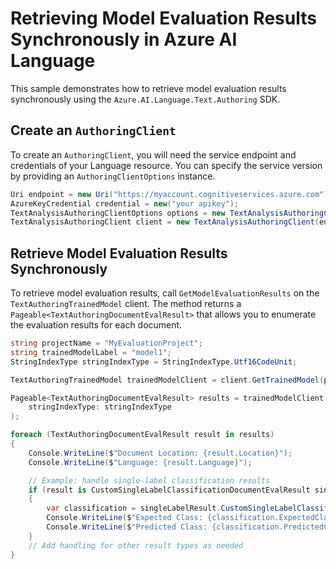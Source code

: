 # Retrieving Model Evaluation Results Synchronously in Azure AI Language

This sample demonstrates how to retrieve model evaluation results synchronously using the `Azure.AI.Language.Text.Authoring` SDK.

## Create an `AuthoringClient`

To create an `AuthoringClient`, you will need the service endpoint and credentials of your Language resource. You can specify the service version by providing an `AuthoringClientOptions` instance.

```C# Snippet:CreateTextAuthoringClientForSpecificApiVersion
Uri endpoint = new Uri("https://myaccount.cognitiveservices.azure.com");
AzureKeyCredential credential = new("your apikey");
TextAnalysisAuthoringClientOptions options = new TextAnalysisAuthoringClientOptions(TextAnalysisAuthoringClientOptions.ServiceVersion.V2024_11_15_Preview);
TextAnalysisAuthoringClient client = new TextAnalysisAuthoringClient(endpoint, credential, options);
```

## Retrieve Model Evaluation Results Synchronously

To retrieve model evaluation results, call `GetModelEvaluationResults` on the `TextAuthoringTrainedModel` client. The method returns a `Pageable<TextAuthoringDocumentEvalResult>` that allows you to enumerate the evaluation results for each document.

```C# Snippet:Sample9_TextAuthoring_GetModelEvaluationResults
string projectName = "MyEvaluationProject";
string trainedModelLabel = "model1";
StringIndexType stringIndexType = StringIndexType.Utf16CodeUnit;

TextAuthoringTrainedModel trainedModelClient = client.GetTrainedModel(projectName, trainedModelLabel);

Pageable<TextAuthoringDocumentEvalResult> results = trainedModelClient.GetModelEvaluationResults(
    stringIndexType: stringIndexType
);

foreach (TextAuthoringDocumentEvalResult result in results)
{
    Console.WriteLine($"Document Location: {result.Location}");
    Console.WriteLine($"Language: {result.Language}");

    // Example: handle single-label classification results
    if (result is CustomSingleLabelClassificationDocumentEvalResult singleLabelResult)
    {
        var classification = singleLabelResult.CustomSingleLabelClassificationResult;
        Console.WriteLine($"Expected Class: {classification.ExpectedClass}");
        Console.WriteLine($"Predicted Class: {classification.PredictedClass}");
    }
    // Add handling for other result types as needed
}
```

